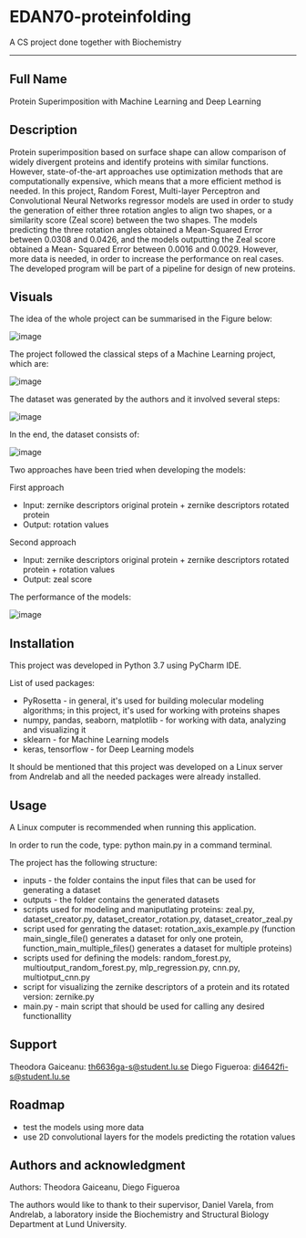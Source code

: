 # EDAN70-proteinfolding

A CS project done together with Biochemistry

***

## Full Name
Protein Superimposition with Machine Learning and Deep Learning

## Description
Protein superimposition based on surface shape can allow comparison of widely divergent proteins and identify proteins with similar functions. However, state-of-the-art approaches use optimization methods that are computationally expensive, which means that a more efficient method is needed. In this project, Random Forest, Multi-layer Perceptron and Convolutional Neural Networks regressor models are used in order to study the generation of either three rotation angles to align two shapes, or a similarity score (Zeal score) between the two shapes. The models predicting the three rotation angles obtained a Mean-Squared Error between 0.0308 and 0.0426, and the models outputting the Zeal score obtained a Mean-
Squared Error between 0.0016 and 0.0029. However, more data is needed, in order to increase the performance on real cases. The developed program will be part of a pipeline for design of new proteins.


## Visuals
The idea of the whole project can be summarised in the Figure below:

![image](https://user-images.githubusercontent.com/57498360/171996401-3af83c7d-7a5c-4c49-bb4b-c37fdbfdda06.png)

The project followed the classical steps of a Machine Learning project, which are:

![image](https://user-images.githubusercontent.com/57498360/171996419-546544b2-576c-432b-a1d4-3757ea3deefc.png)

The dataset was generated by the authors and it involved several steps:

![image](https://user-images.githubusercontent.com/57498360/171996428-8f2b8732-d9ed-4a12-8b74-7429967cae48.png)

In the end, the dataset consists of:

![image](https://user-images.githubusercontent.com/57498360/171996445-7aa3cf9a-7bd8-4976-869b-8418cc45375e.png)

Two approaches have been tried when developing the models:

First approach
- Input: zernike descriptors original protein + zernike descriptors rotated protein
- Output: rotation values

Second approach
- Input: zernike descriptors original protein + zernike descriptors rotated protein + rotation values
- Output: zeal score

The performance of the models:

![image](https://user-images.githubusercontent.com/57498360/171996459-9720e621-5adf-44e3-8ae7-a1f41b6a3234.png)


## Installation
This project was developed in Python 3.7 using PyCharm IDE. 

List of used packages:
- PyRosetta - in general, it's used for building molecular modeling algorithms; in this project, it's used for working with proteins shapes 
- numpy, pandas, seaborn, matplotlib - for working with data, analyzing and visualizing it 
- sklearn - for Machine Learning models
- keras, tensorflow - for Deep Learning models

It should be mentioned that this project was developed on a Linux server from Andrelab and all the needed packages were already installed. 

## Usage
A Linux computer is recommended when running this application. 

In order to run the code, type: python main.py in a command terminal.

The project has the following structure:
- inputs - the folder contains the input files that can be used for generating a dataset
- outputs - the folder contains the generated datasets 
- scripts used for modeling and maniputlating proteins: zeal.py, dataset_creator.py, dataset_creator_rotation.py, dataset_creator_zeal.py
- script used for genrating the dataset: rotation_axis_example.py (function main_single_file() generates a dataset for only one protein, function_main_multiple_files() generates a dataset for multiple proteins)
- scripts used for defining the models: random_forest.py, multioutput_random_forest.py, mlp_regression.py, cnn.py, multiotput_cnn.py
- script for visualizing the zernike descriptors of a protein and its rotated version: zernike.py
- main.py - main script that should be used for calling any desired functionallity 

## Support
Theodora Gaiceanu: th6636ga-s@student.lu.se
Diego Figueroa: di4642fi-s@student.lu.se

## Roadmap
- test the models using more data
- use 2D convolutional layers for the models predicting the rotation values


## Authors and acknowledgment
Authors: Theodora Gaiceanu, Diego Figueroa

The authors would like to thank to their supervisor, Daniel Varela, from Andrelab, a laboratory inside the Biochemistry and Structural Biology Department at Lund University.


